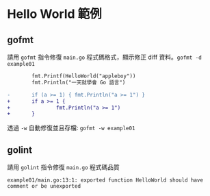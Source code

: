 # Hello World 範例

## gofmt

請用 `gofmt` 指令修復 `main.go` 程式碼格式，顯示修正 diff 資料。`gofmt -d example01`

```diff
        fmt.Printf(HelloWorld("appleboy"))
        fmt.Println("一天就學會 Go 語言")

-       if (a >= 1) { fmt.Println("a >= 1") }
+       if a >= 1 {
+               fmt.Println("a >= 1")
+       }
```

透過 `-w` 自動修復並且存檔: `gofmt -w example01`

## golint

請用 `golint` 指令修復 `main.go` 程式碼品質

```
example01/main.go:13:1: exported function HelloWorld should have comment or be unexported
```
